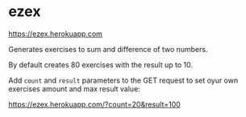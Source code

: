 # ezex

https://ezex.herokuapp.com

Generates exercises to sum and difference of two numbers.

By default creates 80 exercises with the result up to 10.

Add `count` and `result` parameters to the GET request to set oyur own exercises amount and max result value:

https://ezex.herokuapp.com/?count=20&result=100

